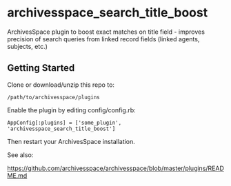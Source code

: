 # archivesspace_search_title_boost
ArchivesSpace plugin to boost exact matches on title field - improves precision of
search queries from linked record fields (linked agents, subjects, etc.)

## Getting Started
Clone or download/unzip this repo to:

```
/path/to/archivesspace/plugins
```

Enable the plugin by editing config/config.rb:

```
AppConfig[:plugins] = ['some_plugin', 'archivesspace_search_title_boost']
```

Then restart your ArchivesSpace installation.

See also:

https://github.com/archivesspace/archivesspace/blob/master/plugins/README.md
